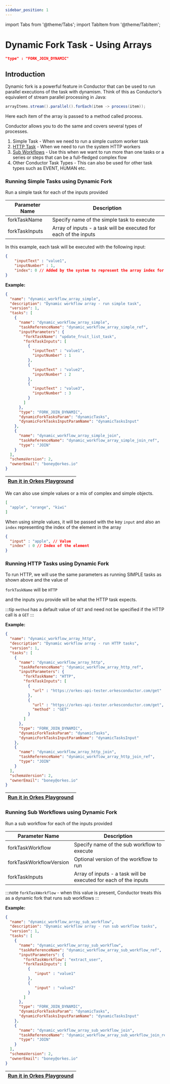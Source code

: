```yaml
---
sidebar_position: 1
---
```

import Tabs from '@theme/Tabs';
import TabItem from '@theme/TabItem';

# Dynamic Fork Task - Using Arrays

```json
"type" : "FORK_JOIN_DYNAMIC"
```

## Introduction

Dynamic fork is a powerful feature in Conductor that can be used to run parallel executions of the task with dynamism. Think of this as Conductor’s equivalent of stream parallel processing in Java:

```java
arrayItems.stream().parallel().forEach(item -> process(item));
```

Here each item of the array is passed to a method called process.

Conductor allows you to do the same and covers several types of processes.

1. Simple Task - When we need to run a simple custom worker task
2. [HTTP Task](./system-tasks/http-task) - When we need to run the system HTTP workers
3. [Sub Workflows](./sub-workflow-task) - Use this when we want to run more than one tasks or a series or steps that can be a full-fledged complex flow
4. Other Conductor Task Types - This can also be used for other task types such as EVENT, HUMAN etc.


### Running Simple Tasks using Dynamic Fork 

Run a simple task for each of the inputs provided

| Parameter Name | Description                                                      |
|----------------|------------------------------------------------------------------|
| forkTaskName   | Specify name of the simple task to execute                       |
| forkTaskInputs | Array of inputs - a task will be executed for each of the inputs |

In this example, each task will be executed with the following input:

```json
{
    "inputText" : "value1",
    "inputNumber" : 1,
    "index": 0 // Added by the system to represent the array index for the object
}
```

**Example:**

```json
{
  "name": "dynamic_workflow_array_simple",
  "description": "Dynamic workflow array - run simple task",
  "version": 1,
  "tasks": [
    {
      "name": "dynamic_workflow_array_simple",
      "taskReferenceName": "dynamic_workflow_array_simple_ref",
      "inputParameters": {
        "forkTaskName": "update_fruit_list_task",
        "forkTaskInputs": [
          {
            "inputText" : "value1",
            "inputNumber" : 1
          },
          {
            "inputText" : "value2",
            "inputNumber" : 2
          },
          {
            "inputText" : "value3",
            "inputNumber" : 3
          }
        ]
      },
      "type": "FORK_JOIN_DYNAMIC",
      "dynamicForkTasksParam": "dynamicTasks",
      "dynamicForkTasksInputParamName": "dynamicTasksInput"
    },
    {
      "name": "dynamic_workflow_array_simple_join",
      "taskReferenceName": "dynamic_workflow_array_simple_join_ref",
      "type": "JOIN"
    }
  ],
  "schemaVersion": 2,
  "ownerEmail": "boney@orkes.io"
}
```

| [Run it in Orkes Playground](https://play.orkes.io/workflowDef/dynamic_workflow_array_simple) |
|-------------------------------------------------------------------------------------------| 

We can also use simple values or a mix of complex and simple objects.
```json
[
  "apple", "orange", "kiwi"
]
```
When using simple values, it will be passed with the key `input` and also an `index` representing the index of the element in the array
```json
{
  "input" : "apple", // Value
  "index" : 0 // Index of the element
}
```

### Running HTTP Tasks using Dynamic Fork

To run HTTP, we will use the same parameters as running SIMPLE tasks as shown above and the value of 

`forkTaskName` will be `HTTP`

and the inputs you provide will be what the HTTP task expects. 

:::tip
`method` has a default value of `GET` and need not be specified if the HTTP call is a `GET`
:::

**Example:**

```json
{
  "name": "dynamic_workflow_array_http",
  "description": "Dynamic workflow array - run HTTP tasks",
  "version": 1,
  "tasks": [
    {
      "name": "dynamic_workflow_array_http",
      "taskReferenceName": "dynamic_workflow_array_http_ref",
      "inputParameters": {
        "forkTaskName": "HTTP",
        "forkTaskInputs": [
          {
            "url" : "https://orkes-api-tester.orkesconductor.com/get"
          },
          {
            "url" : "https://orkes-api-tester.orkesconductor.com/get",
            "method" : "GET"
          }
        ]
      },
      "type": "FORK_JOIN_DYNAMIC",
      "dynamicForkTasksParam": "dynamicTasks",
      "dynamicForkTasksInputParamName": "dynamicTasksInput"
    },
    {
      "name": "dynamic_workflow_array_http_join",
      "taskReferenceName": "dynamic_workflow_array_http_join_ref",
      "type": "JOIN"
    }
  ],
  "schemaVersion": 2,
  "ownerEmail": "boney@orkes.io"
}
```

| [Run it in Orkes Playground](https://play.orkes.io/workflowDef/dynamic_workflow_array_http) |
|-------------------------------------------------------------------------------------------| 




### Running Sub Workflows using Dynamic Fork

Run a sub workflow for each of the inputs provided

| Parameter Name          | Description                                                      |
|-------------------------|------------------------------------------------------------------|
| forkTaskWorkflow        | Specify name of the sub workflow to execute                      |
| forkTaskWorkflowVersion | Optional version of the workflow to run                          |
| forkTaskInputs          | Array of inputs - a task will be executed for each of the inputs |

:::note
`forkTaskWorkflow` - when this value is present, Conductor treats this as a dynamic fork that runs sub workflows
:::

**Example:**

```json
{
  "name": "dynamic_workflow_array_sub_workflow",
  "description": "Dynamic workflow array - run sub workflow tasks",
  "version": 1,
  "tasks": [
    {
      "name": "dynamic_workflow_array_sub_workflow",
      "taskReferenceName": "dynamic_workflow_array_sub_workflow_ref",
      "inputParameters": {
        "forkTaskWorkflow": "extract_user",
        "forkTaskInputs": [
          {
             "input" : "value1"
          },
          {
             "input" : "value2"
          }
        ]
      },
      "type": "FORK_JOIN_DYNAMIC",
      "dynamicForkTasksParam": "dynamicTasks",
      "dynamicForkTasksInputParamName": "dynamicTasksInput"
    },
    {
      "name": "dynamic_workflow_array_sub_workflow_join",
      "taskReferenceName": "dynamic_workflow_array_sub_workflow_join_ref",
      "type": "JOIN"
    }
  ],
  "schemaVersion": 2,
  "ownerEmail": "boney@orkes.io"
}
```

| [Run it in Orkes Playground](https://play.orkes.io/workflowDef/dynamic_workflow_array_sub_workflow) |
|-------------------------------------------------------------------------------------------| 

